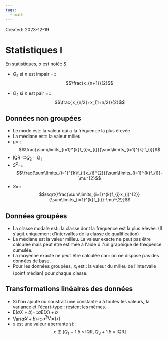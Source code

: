 ```yaml
---
tags:
  - math
---
```

Created: 2023-12-19

# Statistiques I
En statistiques, $\sigma$ est noté:: $S$.

- $Q_{2}$ si $n$ est impair =:: $$\frac{x_{n+1}}{2}$$
<!--SR:!2023-12-31,8,250-->
- $Q_{2}$ si $n$ est pair =::$$\frac{x_{n/2}+x_{1+n/2}}{2}$$
<!--SR:!2023-12-30,5,230-->

## Données non groupées
- Le mode est:: la valeur qui a la fréquence la plus élevée
- La médiane est:: la valeur milieu
- $\mu=$::$$\frac{\sum\limits_{i=1}^{k}f_{i}x_{i}}{\sum\limits_{i=1}^{k}f_{i}}$$
- $\text{IQR}=$::$Q_{3}-Q_{1}$
- $S^{2}=$::$$\frac{\sum\limits_{i=1}^{k}f_{i}x_{i}^{2}}{\sum\limits_{i=1}^{k}f_{i}}-\mu^{2}$$
- $S=$::$$\sqrt{\frac{\sum\limits_{i=1}^{k}f_{i}x_{i}^{2}}{\sum\limits_{i=1}^{k}f_{i}}-\mu^{2}}$$

## Données groupées
- La classe modale est:: la classe dont la fréquence est la plus élevée. (Il s'agit uniquement d'intervalles de la classe de qualification)
- La médiane est la valeur milieu. La valeur exacte ne peut pas être calculée mais peut être estimée à l'aide d::'un graphique de fréquence cumulée.
- La moyenne exacte ne peut être calculée car:: on ne dispose pas des données de base.
- Pour les données groupées, $x_{i}$ est:: la valeur du milieu de l'intervalle (point médian) pour chaque classe.

## Transformations linéaires des données
- Si l'on ajoute ou soustrait une constante a à toutes les valeurs, la variance et l'écart-type:: restent les mêmes.
- $\text{E}(aX+b)=$::$a\text{E}(X)+b$
- $\text{Var}(aX+b)=$::$a^{2}\text{Var}(x)$
- $x$ est une valeur aberrante si:: $$x\notin [Q_{1}-1.5\times\text{IQR},\,Q_{3}+1.5\times\text{IQR}]$$
<!--SR:!2023-12-31,2,248-->

